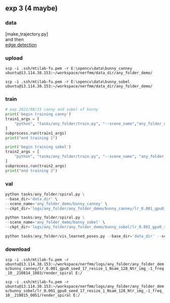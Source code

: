 exp 3 (4 maybe)
---

### data
[make_trajectory.py]  
and then  
[edge detection](https://github.com/fu-yanyuan/nerf_exp/tree/main/edge_detection)  

### upload
`scp -i .ssh/mtilab-fu.pem -r E:\opencv\data\bunny_canney ubuntu@13.114.38.153:~/workspace/nerfmm/data_dir/any_folder_demo/`  

`scp -i .ssh/mtilab-fu.pem -r E:\opencv\data\bunny_sobel ubuntu@13.114.38.153:~/workspace/nerfmm/data_dir/any_folder_demo/`  

### train  

```python
# exp 2021/08/15 canny and sobel of bunny
print('begin training canny')
train1_args = [
    "python", "tasks/any_folder/train.py", "--scene_name","any_folder_demo/bunny_canney", "--resize_ratio=1"
]
subprocess.run(train1_args)
print("end training 1")

print('begin training sobel')
train2_args = [
    "python", "tasks/any_folder/train.py", "--scene_name", "any_folder_demo/bunny_so", "--resize_ratio=1"
]
subprocess.run(train2_args)
print("end training 2")
```
### val  

```python
python tasks/any_folder/spiral.py \
--base_dir='data_dir' \
--scene_name='any_folder_demo/bunny_canney' \
--ckpt_dir='logs/any_folder/any_folder_demo/bunny_canney/lr_0.001_gpu0_seed_17_resize_1_Nsam_128_Ntr_img_-1_freq_10__210814_1803'
```  
```python
python tasks/any_folder/spiral.py \
--scene_name='any_folder_demo/bunny_sobel' \
--ckpt_dir='logs/any_folder/any_folder_demo/bunny_sobel/lr_0.001_gpu0_seed_17_resize_1_Nsam_128_Ntr_img_-1_freq_10__210815_0051'
```

```python
python tasks/any_folder/vis_learned_poses.py --base_dir='data_dir' --scene_name='any_folder_demo/bunny_canney' --ckpt_dir='logs/any_folder/any_folder_demo/bunny_canney/lr_0.001_gpu0_seed_17_resize_1_Nsam_128_Ntr_img_-1_freq_10__210814_1803'
```

### download  

`scp -i .ssh/mtilab-fu.pem -r ubuntu@13.114.38.153:~/workspace/nerfmm/logs/any_folder/any_folder_demo/bunny_canney/lr_0.001_gpu0_seed_17_resize_1_Nsam_128_Ntr_img_-1_freq_10__210814_1803/render_spiral E:/`

`scp -i .ssh/mtilab-fu.pem -r ubuntu@13.114.38.153:~/workspace/nerfmm/logs/any_folder/any_folder_demo/bunny_sobel/lr_0.001_gpu0_seed_17_resize_1_Nsam_128_Ntr_img_-1_freq_10__210815_0051/render_spiral E:/`
